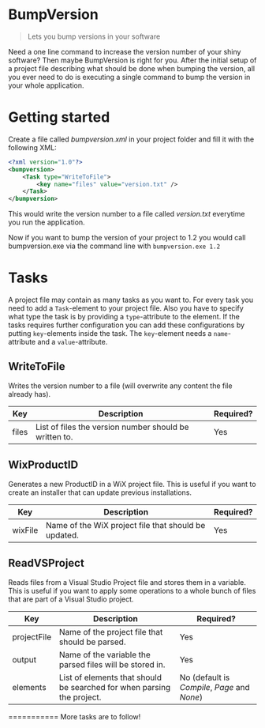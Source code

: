 # BumpVersion
> Lets you bump versions in your software

Need a one line command to increase the version number of your shiny software?
Then maybe BumpVersion is right for you. After the initial setup of a project file
describing what should be done when bumping the version, all you ever need to do
is executing a single command to bump the version in your whole application.

# Getting started

Create a file called *bumpversion.xml* in your project folder and fill it with the following XML:

```xml
<?xml version="1.0"?>
<bumpversion>
	<Task type="WriteToFile">
		<key name="files" value="version.txt" />
	</Task>
</bumpversion>
```

This would write the version number to a file called *version.txt* everytime you run the application.

Now if you want to bump the version of your project to 1.2 you would call bumpversion.exe via the command line with
`bumpversion.exe 1.2`

# Tasks

A project file may contain as many tasks as you want to.
For every task you need to add a `Task`-element to your project file.
Also you have to specify what type the task is by providing a `type`-attribute to the element.
If the tasks requires further configuration you can add these configurations by putting `key`-elements inside the task.
The `key`-element needs a `name`-attribute and a `value`-attribute.

## WriteToFile

Writes the version number to a file (will overwrite any content the file already has).

Key | Description | Required?
--- | ------------ | ----------
files | List of files the version number should be written to. | Yes


## WixProductID

Generates a new ProductID in a WiX project file. This is useful if you want to create an installer that
can update previous installations.

Key | Description | Required?
--- | ------------ | ----------
wixFile | Name of the WiX project file that should be updated. | Yes


## ReadVSProject

Reads files from a Visual Studio Project file and stores them in a variable. This is useful if you want to
apply some operations to a whole bunch of files that are part of a Visual Studio project.

Key | Description | Required?
--- | ------------ | ----------
projectFile | Name of the project file that should be parsed. | Yes
output | Name of the variable the parsed files will be stored in. | Yes
elements | List of elements that should be searched for when parsing the project. | No (default is *Compile*, *Page* and *None*)

===========
More tasks are to follow!
